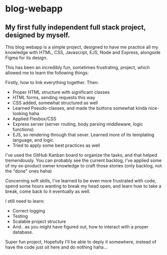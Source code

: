 # blog-webapp
## My first fully independent full stack project, designed by myself.

This blog webapp is a simple project, designed to have me practice all my knowledge with HTML, CSS, Javascript, EJS, Node and Express, alongside Figma for its design.

This has been an incredibly fun, sometimes frustrating, project, which allowed me to learn the following things:

Firstly, how to link everything together.
Then: 
- Proper HTML structure with significant classes
- HTML forms, sending requests this way
- CSS added, somewhat structured as well
- Learned Pseudo-classes, and made the buttons somewhat kinda nice-looking haha
- Applied Flexbox/CSS
- Express server (server routing, body parsing middleware, logic functions)
- EJS, so rendering through that sever. Learned more of its templating language, and logic.
- Tried to apply some best practices as well

I've used the GitHub Kanban board to organize the tasks, and that helped tremendously. You can probably see the current backlog, I've applied some of my ex-product owner knowledge to craft those stories (only backlog, not the "done" ones haha)

Concerning soft skills, I've learned to be even more frustrated with code, spend some hours wanting to break my head open, and learn how to take a break, come back to it eventually as well.

I still need to learn:
- Correct logging
- Testing
- Scalable project structure
- And.. as you might have figured out, how to interact with a proper database.

Super fun project, Hopefully I'll be able to deply it somewhere, instead of have the code just sit here and do nothing haha...
